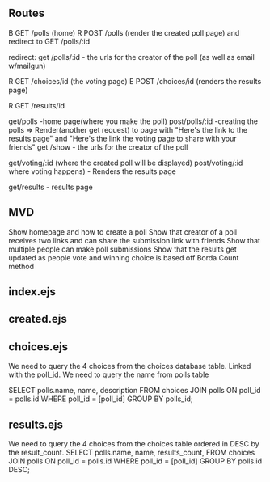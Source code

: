## Routes

B GET   /polls (home)
R POST  /polls (render the created poll page) and redirect to GET /polls/:id

redirect:
get /polls/:id - the urls for the creator of the poll (as well as email w/mailgun)


R GET   /choices/id (the voting page)
E POST  /choices/id (renders the results page)

R GET   /results/id 





get/polls -home page(where you make the poll)
post/polls/:id -creating the polls => Render(another get request) to page with "Here's the link to the results page" and "Here's the link the voting page to share with your friends"
get /show - the urls for the creator of the poll

get/voting/:id (where the created poll will be displayed)
post/voting/:id where voting happens) - Renders the results page

get/results - results page 

## MVD
Show homepage and how to create a poll
Show that creator of a poll receives two links and can share the submission link with friends
Show that multiple people can make poll submissions
Show that the results get updated as people vote and winning choice is based off Borda Count method

## index.ejs

## created.ejs


## choices.ejs

We need to query the 4 choices from the choices database table. Linked with the poll_id.
We need to query the name from polls table

SELECT polls.name, name, description 
FROM choices
JOIN polls ON poll_id = polls.id
WHERE poll_id = [poll_id]
GROUP BY polls_id;

## results.ejs  
We need to query the 4 choices from the choices table ordered in DESC by the result_count.
SELECT polls.name, name, results_count,
FROM choices
JOIN polls ON poll_id = polls.id
WHERE poll_id = [poll_id]
GROUP BY polls.id DESC;
